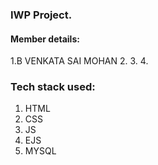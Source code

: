 ### IWP Project.

#### Member details:
1.B VENKATA SAI MOHAN
2. 
3. 
4. 

### Tech stack used:
1. HTML
2. CSS
3. JS
4. EJS
5. MYSQL
